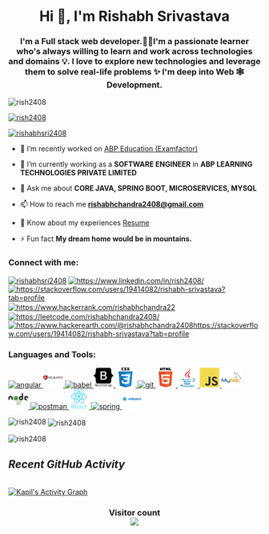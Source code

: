 <h1 align="center">Hi 👋, I'm Rishabh Srivastava</h1>
<h3 align="center">I'm a Full stack web developer.👨‍💻I'm a passionate learner who's always willing to learn and work across technologies and domains 💡. I love to explore new technologies and leverage them to solve real-life problems ✨ I'm deep into Web 🕸️ Development.</h3>

<p align="left"> <img src="https://komarev.com/ghpvc/?username=rish2408&label=Profile%20views&color=0e75b6&style=flat" alt="rish2408" /> </p>

<p align="left"> <a href="https://github.com/ryo-ma/github-profile-trophy"><img src="https://github-profile-trophy.vercel.app/?username=rish2408" alt="rish2408" /></a> </p>

<p align="left"> <a href="https://twitter.com/rishabhsri2408" target="blank"><img src="https://img.shields.io/twitter/follow/rishabhsri2408?logo=twitter&style=for-the-badge" alt="rishabhsri2408" /></a> </p>

- 🔭 I’m recently worked on [ABP Education (Examfactor)](https://www.examfactor.in/)

- 🌱 I’m currently working as a **SOFTWARE ENGINEER** in **ABP LEARNING TECHNOLOGIES PRIVATE LIMITED**

- 💬 Ask me about **CORE JAVA, SPRING BOOT, MICROSERVICES, MYSQL**

- 📫 How to reach me **rishabhchandra2408@gmail.com**

- 📄 Know about my experiences [Resume](https://drive.google.com/file/d/1OMVL_1kmw3PkLG35-vsTJErnQNSCj-4c/view?usp=share_link)

- ⚡ Fun fact **My dream home would be in mountains.**

<h3 align="left">Connect with me:</h3>
<p align="left">
<a href="https://twitter.com/rishabhsri2408" target="blank"><img align="center" src="https://raw.githubusercontent.com/rahuldkjain/github-profile-readme-generator/master/src/images/icons/Social/twitter.svg" alt="rishabhsri2408" height="30" width="40" /></a>
<a href="https://linkedin.com/in/https://www.linkedin.com/in/rish2408/" target="blank"><img align="center" src="https://raw.githubusercontent.com/rahuldkjain/github-profile-readme-generator/master/src/images/icons/Social/linked-in-alt.svg" alt="https://www.linkedin.com/in/rish2408/" height="30" width="40" /></a>
<a href="https://stackoverflow.com/users/https://stackoverflow.com/users/19414082/rishabh-srivastava?tab=profile" target="blank"><img align="center" src="https://raw.githubusercontent.com/rahuldkjain/github-profile-readme-generator/master/src/images/icons/Social/stack-overflow.svg" alt="https://stackoverflow.com/users/19414082/rishabh-srivastava?tab=profile" height="30" width="40" /></a>
<a href="https://www.hackerrank.com/https://www.hackerrank.com/rishabhchandra22" target="blank"><img align="center" src="https://raw.githubusercontent.com/rahuldkjain/github-profile-readme-generator/master/src/images/icons/Social/hackerrank.svg" alt="https://www.hackerrank.com/rishabhchandra22" height="30" width="40" /></a>
<a href="https://www.leetcode.com/https://leetcode.com/rishabhchandra2408/" target="blank"><img align="center" src="https://raw.githubusercontent.com/rahuldkjain/github-profile-readme-generator/master/src/images/icons/Social/leet-code.svg" alt="https://leetcode.com/rishabhchandra2408/" height="30" width="40" /></a>
<a href="https://www.hackerearth.com/https://www.hackerearth.com/@rishabhchandra2408https://stackoverflow.com/users/19414082/rishabh-srivastava?tab=profile" target="blank"><img align="center" src="https://raw.githubusercontent.com/rahuldkjain/github-profile-readme-generator/master/src/images/icons/Social/hackerearth.svg" alt="https://www.hackerearth.com/@rishabhchandra2408https://stackoverflow.com/users/19414082/rishabh-srivastava?tab=profile" height="30" width="40" /></a>
</p>

<h3 align="left">Languages and Tools:</h3>
<p align="left"> <a href="https://angular.io" target="_blank" rel="noreferrer"> <img src="https://angular.io/assets/images/logos/angular/angular.svg" alt="angular" width="40" height="40"/> </a> <a href="https://angular.io" target="_blank" rel="noreferrer"> <img src="https://raw.githubusercontent.com/devicons/devicon/master/icons/angularjs/angularjs-original-wordmark.svg" alt="angularjs" width="40" height="40"/> </a> <a href="https://babeljs.io/" target="_blank" rel="noreferrer"> <img src="https://www.vectorlogo.zone/logos/babeljs/babeljs-icon.svg" alt="babel" width="40" height="40"/> </a> <a href="https://getbootstrap.com" target="_blank" rel="noreferrer"> <img src="https://raw.githubusercontent.com/devicons/devicon/master/icons/bootstrap/bootstrap-plain-wordmark.svg" alt="bootstrap" width="40" height="40"/> </a> <a href="https://www.w3schools.com/css/" target="_blank" rel="noreferrer"> <img src="https://raw.githubusercontent.com/devicons/devicon/master/icons/css3/css3-original-wordmark.svg" alt="css3" width="40" height="40"/> </a> <a href="https://git-scm.com/" target="_blank" rel="noreferrer"> <img src="https://www.vectorlogo.zone/logos/git-scm/git-scm-icon.svg" alt="git" width="40" height="40"/> </a> <a href="https://www.w3.org/html/" target="_blank" rel="noreferrer"> <img src="https://raw.githubusercontent.com/devicons/devicon/master/icons/html5/html5-original-wordmark.svg" alt="html5" width="40" height="40"/> </a> <a href="https://www.java.com" target="_blank" rel="noreferrer"> <img src="https://raw.githubusercontent.com/devicons/devicon/master/icons/java/java-original.svg" alt="java" width="40" height="40"/> </a> <a href="https://developer.mozilla.org/en-US/docs/Web/JavaScript" target="_blank" rel="noreferrer"> <img src="https://raw.githubusercontent.com/devicons/devicon/master/icons/javascript/javascript-original.svg" alt="javascript" width="40" height="40"/> </a> <a href="https://www.mysql.com/" target="_blank" rel="noreferrer"> <img src="https://raw.githubusercontent.com/devicons/devicon/master/icons/mysql/mysql-original-wordmark.svg" alt="mysql" width="40" height="40"/> </a> <a href="https://nodejs.org" target="_blank" rel="noreferrer"> <img src="https://raw.githubusercontent.com/devicons/devicon/master/icons/nodejs/nodejs-original-wordmark.svg" alt="nodejs" width="40" height="40"/> </a> <a href="https://postman.com" target="_blank" rel="noreferrer"> <img src="https://www.vectorlogo.zone/logos/getpostman/getpostman-icon.svg" alt="postman" width="40" height="40"/> </a> <a href="https://reactjs.org/" target="_blank" rel="noreferrer"> <img src="https://raw.githubusercontent.com/devicons/devicon/master/icons/react/react-original-wordmark.svg" alt="react" width="40" height="40"/> </a> <a href="https://spring.io/" target="_blank" rel="noreferrer"> <img src="https://www.vectorlogo.zone/logos/springio/springio-icon.svg" alt="spring" width="40" height="40"/> </a> <a href="https://webpack.js.org" target="_blank" rel="noreferrer"> <img src="https://raw.githubusercontent.com/devicons/devicon/d00d0969292a6569d45b06d3f350f463a0107b0d/icons/webpack/webpack-original-wordmark.svg" alt="webpack" width="40" height="40"/> </a> </p>

<p><img align="left" src="https://github-readme-stats.vercel.app/api/top-langs?username=rish2408&show_icons=true&locale=en&layout=compact" alt="rish2408" /></p>

<p>&nbsp;<img align="center" src="https://github-readme-stats.vercel.app/api?username=rish2408&show_icons=true&locale=en" alt="rish2408" /></p>

<p><img align="center" src="https://github-readme-streak-stats.herokuapp.com/?user=rish2408&" alt="rish2408" /></p>

<!-----------------------Statistics Section---------------------------> 
   <h2><i>Recent GitHub Activity</i></h2>
  <br/>
   <a href="https://github.com/rish2408"><img alt="Kapil's Activity Graph" src="https://activity-graph.herokuapp.com/graph?username=Kapil7982&custom_title=rish2408's%20Contribution%20Graph&theme=react-dark" /></a>
  <br/>

<!--------------------------------------Counters Section-------------------------------------------->

<h3 align="center"> 
  Visitor count <br>
  <img src="https://profile-counter.glitch.me/rish2408/count.svg" />
</h3>
